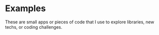 # Examples

These are small apps or pieces of code that I use to explore libraries, new techs, or coding challenges.


